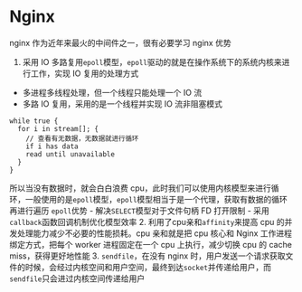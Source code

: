 # Nginx
nginx 作为近年来最火的中间件之一，很有必要学习
nginx 优势
1. 采用 IO 多路复用`epoll`模型，`epoll`驱动的就是在操作系统下的系统内核来进行工作，实现 IO 复用的处理方式
  - 多进程多线程处理，但一个线程只能处理一个 IO 流
  - 多路 IO 复用，采用的是一个线程并实现 IO 流非阻塞模式
  ```
  while true {
    for i in stream[]; {
      // 查看有无数据，无数据就进行循环
      if i has data
      read until unavailable
    }
  }
  ```
  所以当没有数据时，就会白白浪费 cpu，此时我们可以使用内核模型来进行循环，一般使用的是`epoll`模型，`epoll`模型相当于是一个代理，获取有数据的循环再进行遍历
  `epoll`优势
    - 解决`SELECT`模型对于文件句柄 FD 打开限制
    - 采用`callback`函数回调机制优化模型效率
2. 利用了cpu亲和`affinity`来提高 cpu 的并发处理能力减少不必要的性能损耗。cpu 亲和就是把 cpu 核心和 Nginx 工作进程绑定方式，把每个 worker 进程固定在一个 cpu 上执行，减少切换 cpu 的 cache miss，获得更好地性能
3. `sendfile`，在没有 nginx 时，用户发送一个请求获取文件的时候，会经过内核空间和用户空间，最终到达`socket`并传递给用户，而`sendfile`只会进过内核空间传递给用户
